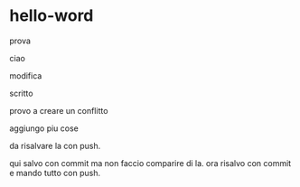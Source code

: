 # hello-word
prova 

ciao 

modifica

scritto 

provo a creare un conflitto 

aggiungo piu cose

da risalvare la con push.

qui salvo con commit ma non faccio comparire di la.
ora risalvo con commit e mando tutto con push.
